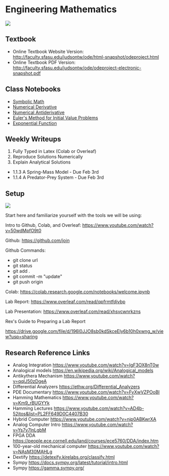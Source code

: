 # Engineering Mathematics

<img src="https://www.re-thinkingthefuture.com/wp-content/uploads/2020/12/A2573-10-Things-you-did-not-know-about-the-Tacoma-Narrows-Bridge.jpg">


## Textbook
* Online Textbook Website Version: http://faculty.sfasu.edu/judsontw/ode/html-snapshot/odeproject.html
* Online Textbook PDF Version: http://faculty.sfasu.edu/judsontw/ode/odeproject-electronic-snapshot.pdf

## Class Notebooks
* <a href="https://colab.research.google.com/drive/1Lgri8lJ4is-MPdArf4HuEZG7cVB-oYP4?usp=sharing">Symbolic Math</a>
* <a href="https://colab.research.google.com/drive/1-V7BYbTjIgKeU_xbCQto3Vs55zPFaJRX?usp=sharing">Numerical Derivative</a>
* <a href="https://colab.research.google.com/drive/1S5YiwTkzNJZUK-F8fZGE_5iziZby_lVq?usp=sharing">Numerical Antiderivative</a>
* <a href="https://colab.research.google.com/drive/1M1A4Vn-d3IlmQ3jLwxiK0NGD3S_d25_X?usp=sharing">Euler's Method for Initial Value Problems</a>
* <a href="https://colab.research.google.com/drive/1iuSJwAMotBa7Q3J7mZy3teA2xV0g6zlX?usp=sharing">Exponential Function</a>

## Weekly Writeups
1) Fully Typed in Latex (Colab or Overleaf)
2) Reproduce Solutions Numerically
3) Explain Analytical Solutions 

* 1.1.3 A Spring-Mass Model - Due Feb 3rd
* 1.1.4 A Predator-Prey System - Due Feb 3rd




## Setup

<img src="https://99percentinvisible.org/app/uploads/2016/10/cybersyn-screen.jpg">

Start here and familiarize yourself with the tools we will be using:


Intro to Github, Colab, and Overleaf: https://www.youtube.com/watch?v=50wdMpfO9t0


Github: https://github.com/join

Github Commands:

* git clone url
* git status
* git add .
* git commit -m "update"
* git push origin


Colab: https://colab.research.google.com/notebooks/welcome.ipynb


Lab Report: https://www.overleaf.com/read/qpfrmtfdjvbp


Lab Presentation: https://www.overleaf.com/read/xhsvcwnrkzns


Rex's Guide to Preparing a Lab Report

https://drive.google.com/file/d/196l0JJO8sb0kdSkceEly6b10h0xwng_w/view?usp=sharing

## Research Reference Links
* Analog Integration https://www.youtube.com/watch?v=IgF3OX8nT0w
* Analogical models https://en.wikipedia.org/wiki/Analogical_models
* Antikythera Mechanism https://www.youtube.com/watch?v=qqlJ50zDgeA
* Differential Analyzers https://ethw.org/Differential_Analyzers
* PDE Documentary https://www.youtube.com/watch?v=FvXwVZPOoBI
* Hamming Mathematics https://www.youtube.com/watch?v=Km9_rBUGYYk
* Hamming Lectures https://www.youtube.com/watch?v=AD4b-52jtos&list=PL2FF649D0C4407B30
* Hybrid Computer https://www.youtube.com/watch?v=njp0ABKwrXA
* Analog Computer Intro https://www.youtube.com/watch?v=Ys7v7lnLgbM
* FPGA DDA https://people.ece.cornell.edu/land/courses/ece5760/DDA/index.htm
* 100-year-old mechanical computer https://www.youtube.com/watch?v=NAsM30MAHLg
* Dextify https://detexify.kirelabs.org/classify.html
* Sympy https://docs.sympy.org/latest/tutorial/intro.html
* Sympy https://gamma.sympy.org/

<!--- 
* https://sam-dolan.staff.shef.ac.uk/mas212/notebooks/ODE_Example.html
* https://www.cfm.brown.edu/people/dobrush/am33/SymPy/index.html
* https://people.bu.edu/marc777/docs/WeberFechner-CoCoNIPS.pdf
* https://github.com/Zymrael/awesome-neural-ode
* https://catlikecoding.com/unity/tutorials/basics/
* Wave Equation https://personal.math.ubc.ca/~feldman/m256/wave.pdf
* Schrodinger Equation https://arxiv.org/pdf/physics/0610121.pdf
* Wave https://medium.com/analytics-vidhya/riding-the-wave-numerically-85f1ef461c95
* Rocket https://medium.com/analytics-vidhya/flying-a-rocket-numerically-404ed271ee23

## Notebooks

* https://colab.research.google.com/drive/1jLUcg9jkYtNt2i6XG3sXsuDshx9xS3BH?usp=sharing
* https://colab.research.google.com/drive/1WTX38Z-w1EUX7a4GGzsv4oOuFWA8kMcf?usp=sharing
* https://colab.research.google.com/drive/1sdMmmKbTBK28isJ4Hu_XeLApRPjvvFmA?usp=sharing
-->


